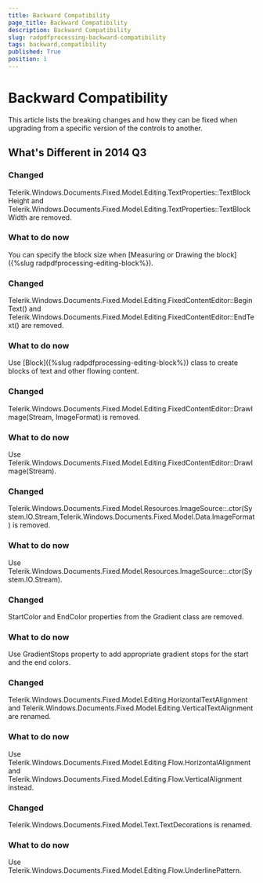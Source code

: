 ```yaml
---
title: Backward Compatibility
page_title: Backward Compatibility
description: Backward Compatibility
slug: radpdfprocessing-backward-compatibility
tags: backward,compatibility
published: True
position: 1
---
```


# Backward Compatibility



This article lists the breaking changes and how they can be fixed when upgrading from a specific version of the controls to another.
      

## What's Different in 2014 Q3


### Changed


Telerik.Windows.Documents.Fixed.Model.Editing.TextProperties::TextBlockHeight and
Telerik.Windows.Documents.Fixed.Model.Editing.TextProperties::TextBlockWidth are removed.
            

### What to do now


You can specify the block size when [Measuring or Drawing the block]({%slug radpdfprocessing-editing-block%}).


### Changed

Telerik.Windows.Documents.Fixed.Model.Editing.FixedContentEditor::BeginText() and Telerik.Windows.Documents.Fixed.Model.Editing.FixedContentEditor::EndText() are removed.
            

### What to do now

Use [Block]({%slug radpdfprocessing-editing-block%}) class to create blocks of text and other flowing content.
            

### Changed

Telerik.Windows.Documents.Fixed.Model.Editing.FixedContentEditor::DrawImage(Stream, ImageFormat) is removed.
            

### What to do now

Use Telerik.Windows.Documents.Fixed.Model.Editing.FixedContentEditor::DrawImage(Stream).
            

### Changed

Telerik.Windows.Documents.Fixed.Model.Resources.ImageSource::.ctor(System.IO.Stream,Telerik.Windows.Documents.Fixed.Model.Data.ImageFormat) is removed.
            

### What to do now

Use Telerik.Windows.Documents.Fixed.Model.Resources.ImageSource::.ctor(System.IO.Stream).
            

### Changed

StartColor and EndColor properties from the Gradient class are removed.
            

### What to do now

Use GradientStops property to add appropriate gradient stops for the start and the end colors.
            

### Changed

Telerik.Windows.Documents.Fixed.Model.Editing.HorizontalTextAlignment and Telerik.Windows.Documents.Fixed.Model.Editing.VerticalTextAlignment are renamed.
            

### What to do now

Use Telerik.Windows.Documents.Fixed.Model.Editing.Flow.HorizontalAlignment and Telerik.Windows.Documents.Fixed.Model.Editing.Flow.VerticalAlignment instead.
            

### Changed

Telerik.Windows.Documents.Fixed.Model.Text.TextDecorations is renamed.
            

### What to do now

Use Telerik.Windows.Documents.Fixed.Model.Editing.Flow.UnderlinePattern.
            
